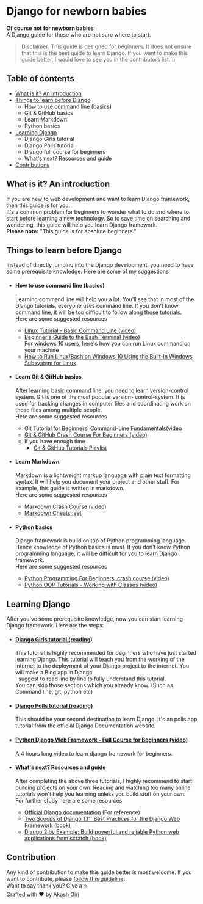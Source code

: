 # Django for newborn babies
**Of course not for newborn babies** <br>
A Django guide for those who are not sure where to start.
> Disclaimer: This guide is designed for beginners. It does not ensure that this is the best guide to learn Django. If you want to make this guide better, I would love to see you in the contributors list. :)

## Table of contents
  - [What is it? An introduction](#introduction)
  - [Things to learn before Django](#before-django)
    - How to use command line (basics)
    - Git & GitHub basics
    - Learn Markdown
    - Python basics
  - [Learning Django](#django)
    - Django Girls tutorial
    - Django Polls tutorial
    - Django full course for beginners 
    - What's next? Resources and guide
  - [Contributions](#contribute)
 
<a name="introduction"></a>
## What is it? An introduction
  If you are new to web development and want to learn Django framework, then this guide is for you.<br>
  It's a common problem for beginners to wonder what to do and where to start before learning a new technology. So to save time on searching and wondering, this guide will help you learn Django framework. <br>
  **Please note:** "This guide is for absolute beginners." <br>


<a name="before-django"></a>
## Things to learn before Django
  Instead of directly jumping into the Django development, you need to have some prerequisite knowledge. Here are some of my suggestions

  - #### How to use command line (basics)
    Learning command line will help you a lot. You'll see that in most of the Django tutorials, everyone uses command line. If   you don't know command line, it will be too difficult to follow along those tutorials.<br>
    Here are some suggested resources
      - [Linux Tutorial - Basic Command Line (video)](https://www.youtube.com/watch?v=cBokz0LTizk)
      - [Beginner's Guide to the Bash Terminal (video)](https://www.youtube.com/watch?v=oxuRxtrO2Ag)<br>
      For windows 10 users, here's how you can run Linux command on your machine
      - [How to Run Linux/Bash on Windows 10 Using the Built-In Windows Subsystem for Linux](https://www.youtube.com/watch?v=xzgwDbe7foQ)
      
      
  - #### Learn Git & GitHub basics
    After learning basic command line, you need to learn version-control system. Git is one of the most popular version-         control-system. It is used for tracking changes in computer files and coordinating work on those files among multiple         people.<br>
    Here are some suggested resources
      - [Git Tutorial for Beginners: Command-Line Fundamentals(video](https://www.youtube.com/watch?v=HVsySz-h9r4)
      - [Git & GitHub Crash Course For Beginners (video)](https://www.youtube.com/watch?v=SWYqp7iY_Tc)
      - If you have enough time
        - [Git & GitHub Tutorials Playlist](https://www.youtube.com/playlist?list=PL6gx4Cwl9DGAKWClAD_iKpNC0bGHxGhcx)
        
        
  - #### Learn Markdown
    Markdown is a lightweight markup language with plain text formatting syntax. It will help you document your project and       other stuff. For example, this guide is written in markdown. <br>
    Here are some suggested resources
      - [Markdown Crash Course (video)](https://www.youtube.com/watch?v=HUBNt18RFbo)
      - [Markdown Cheatsheet](https://github.com/adam-p/markdown-here/wiki/Markdown-Cheatsheet)
      
      
  - #### Python basics
    Django framework is build on top of Python programming language. Hence knowledge of Python basics is must. If you don't       know Python programming language, it will be difficult for you to learn Django framework. <br>
    Here are some suggested resources
    - [Python Programming For Beginners: crash course (video)](https://www.youtube.com/watch?v=JJmcL1N2KQs)
    - [Python OOP Tutorials - Working with Classes (video)](https://www.youtube.com/playlist?list=PL-osiE80TeTsqhIuOqKhwlXsIBIdSeYtc)
  
    
<a name="django"></a>
## Learning Django
  After you've some prerequisite knowledge, now you can start learning Django framework. Here are the steps:
  
  - #### [Django Girls tutorial (reading)](https://tutorial.djangogirls.org/en/) <br>
    This tutorial is highly recommended for beginners who have just started learning Django. This tutorial will teach you         from the working of the internet to the deployment of your Django project to the internet. You will make a Blog app in        Django <br>
    I suggest to read line by line to fully understand this tutorial.<br>
    You can skip those sections which you already know. (Such as Command line, git, python etc)
  
  - #### [Django Polls tutorial (reading)](https://docs.djangoproject.com/en/2.1/intro/tutorial01/) <br>
    This should be your second destination to learn Django. It's an polls app tutorial from the official Django Documentation     website.
  
  - #### [Python Django Web Framework - Full Course for Beginners (video)](https://www.youtube.com/watch?v=F5mRW0jo-U4) <br>
    A 4 hours long video to learn django framework for beginners.
    
  - #### What's next? Resources and guide <br>
    After completing the above three tutorials, I highly recommend to start building projects on your own. Reading and          watching too many online tutorials won't help you learning unless you build stuff on your own. <br>
    For further study here are some resources 
    - [Official Django documentation](https://docs.djangoproject.com/en/2.1/) (For reference)
    - [Two Scoops of Django 1.11: Best Practices for the Django Web Framework (book)](https://www.twoscoopspress.com/products/two-scoops-of-django-1-11)
    - [Django 2 by Example: Build powerful and reliable Python web applications from scratch (book)](https://www.amazon.com/Django-Example-powerful-reliable-applications/dp/1788472489)
   
   
<a name="contribute"></a>
## Contribution
Any kind of contribution to make this guide better is most welcome. If you want to contribute, please [follow this guideline](https://github.com/akashgiricse/django-for-newborn-babies/blob/master/CODE_OF_CONDUCT.md).<br>
Want to say thank you? Give a :star: <br>
Crafted with :heart: by [Akash Giri](https://akashgiricse.github.io/)
